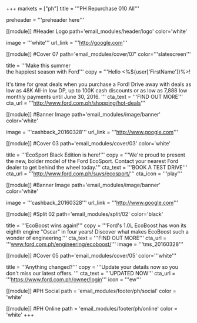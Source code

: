 +++
markets = ["ph"]
title = '''PH Repurchase 010 All'''

preheader = '''preheader here'''

[[module]] #Header Logo
path='email_modules/header/logo'
color='white'

  image = '''white'''
  url_link = '''http://google.com'''

[[module]] #Cover 07
path='email_modules/cover/07'
color='''slatescreen'''

  title = '''Make this summer<br>the happiest season with Ford'''
  copy = '''Hello <%${user['FirstName']}%>!<br><br>It's time for great deals when you purchase a Ford! Drive away with deals as low as 48K All-in low DP, up to 100K cash discounts or as low as 7,888 low monthly payments until June 30, 2016. '''
  cta_text = '''FIND OUT MORE'''
  cta_url = '''http://www.ford.com.ph/shopping/hot-deals'''
  
[[module]] #Banner Image
path='email_modules/image/banner'
color='white'

  image = '''cashback_20160328'''
  url_link = '''http://www.google.com'''

[[module]] #Cover 03
path='email_modules/cover/03'
color='white'

  title = '''EcoSport Black Edition is here!'''
  copy = '''We're proud to present the new, bolder model of the Ford EcoSport. Contact your nearest Ford dealer to get behind the wheel today.'''
  cta_text = '''BOOK A TEST DRIVE'''
  cta_url = '''http://www.ford.com.ph/suvs/ecosport/'''
  cta_icon = '''play'''

[[module]] #Banner Image
path='email_modules/image/banner'
color='white'

  image = '''cashback_20160328'''
  url_link = '''http://www.google.com'''

[[module]] #Split 02
path='email_modules/split/02'
color='black'

  title = '''EcoBoost wins again!'''
  copy = '''Ford's 1.0L EcoBoost has won its eighth engine "Oscar" in four years! Discover what makes EcoBoost such a wonder of engineering.'''
  cta_text = '''FIND OUT MORE'''
  cta_url = '''www.ford.com.ph/engineering/ecoboost/'''
  image = '''tms_20160328'''

[[module]] #Cover 05
path='email_modules/cover/05'
color='''white'''

  title = '''Anything changed?'''
  copy = '''Update your details now so you don't miss our latest offers. '''
  cta_text = '''UPDATED NOW'''
  cta_url = '''https://www.ford.com.ph/owner/login'''
  icon = '''ew'''

[[module]] #PH Social
path = 'email_modules/footer/ph/social'
color = 'white'

[[module]] #PH Online
path = 'email_modules/footer/ph/online'
color = 'white'
+++